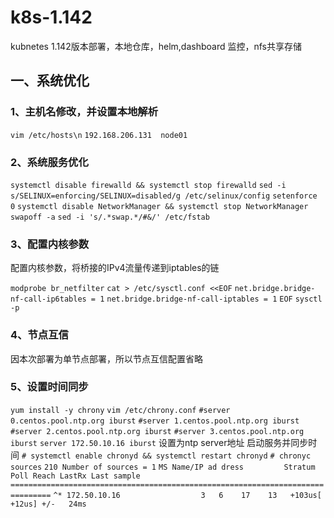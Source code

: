 # k8s-1.142
kubnetes 1.142版本部署，本地仓库，helm,dashboard 监控，nfs共享存储

## 一、系统优化
### 1、主机名修改，并设置本地解析

`vim /etc/hosts\n`
`192.168.206.131  node01`

### 2、系统服务优化
`systemctl disable firewalld && systemctl stop firewalld`
`sed -i s/SELINUX=enforcing/SELINUX=disabled/g /etc/selinux/config`
`setenforce 0`
`systemctl disable NetworkManager && systemctl stop NetworkManager`
`swapoff -a`
`sed -i 's/.*swap.*/#&/' /etc/fstab`

### 3、配置内核参数
配置内核参数，将桥接的IPv4流量传递到iptables的链

`modprobe br_netfilter`
`cat > /etc/sysctl.conf <<EOF`
`net.bridge.bridge-nf-call-ip6tables = 1`
`net.bridge.bridge-nf-call-iptables = 1`
`EOF`
`sysctl -p`

### 4、节点互信
因本次部署为单节点部署，所以节点互信配置省略

### 5、设置时间同步

`yum install -y chrony`
`vim /etc/chrony.conf`
`#server 0.centos.pool.ntp.org iburst`
`#server 1.centos.pool.ntp.org iburst`
`#server 2.centos.pool.ntp.org iburst`
`#server 3.centos.pool.ntp.org iburst`
`server 172.50.10.16 iburst`  设置为ntp server地址
启动服务并同步时间
`# systemctl enable chronyd && systemctl restart chronyd`
`# chronyc sources`
`210 Number of sources = 1`
`MS Name/IP ad dress         Stratum Poll Reach LastRx Last sample   `            
`===============================================================================`
`^* 172.50.10.16                  3   6    17    13   +103us[  +12us] +/-   24ms`



